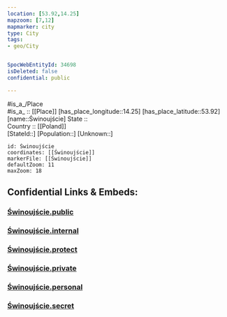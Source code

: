 ```yaml
---
location: [53.92,14.25] 
mapzoom: [7,12] 
mapmarker: city 
type: City
tags:
- geo/City


SpocWebEntityId: 34698
isDeleted: false
confidential: public

---
```

#is_a_/Place  
#is_a_ :: [[Place]] 
[has_place_longitude::14.25] 
[has_place_latitude::53.92] 
[name::Świnoujście] 
State ::  
Country :: [[Poland]]  
[StateId::] 
[Population::] 
[Unknown::] 


```leaflet
id: Świnoujście
coordinates: [[Świnoujście]] 
markerFile: [[Świnoujście]] 
defaultZoom: 11 
maxZoom: 18
```


## Confidential Links & Embeds: 

### [Świnoujście.public](/_public/\Earth\Continent\Europe\Europe~East\Poland\Provinces~Poland\West_Pomeranian\CityŚwinoujście.public.md) 

### [Świnoujście.internal](/_internal/\Earth\Continent\Europe\Europe~East\Poland\Provinces~Poland\West_Pomeranian\CityŚwinoujście.internal.md) 

### [Świnoujście.protect](/_protect/\Earth\Continent\Europe\Europe~East\Poland\Provinces~Poland\West_Pomeranian\CityŚwinoujście.protect.md) 

### [Świnoujście.private](/_private/\Earth\Continent\Europe\Europe~East\Poland\Provinces~Poland\West_Pomeranian\CityŚwinoujście.private.md) 

### [Świnoujście.personal](/_personal/\Earth\Continent\Europe\Europe~East\Poland\Provinces~Poland\West_Pomeranian\CityŚwinoujście.personal.md) 

### [Świnoujście.secret](/_secret/\Earth\Continent\Europe\Europe~East\Poland\Provinces~Poland\West_Pomeranian\CityŚwinoujście.secret.md)


